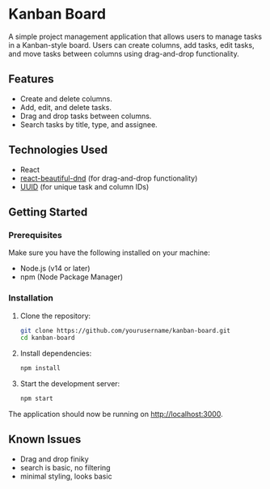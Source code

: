 # Kanban Board

A simple project management application that allows users to manage tasks in a Kanban-style board. Users can create columns, add tasks, edit tasks, and move tasks between columns using drag-and-drop functionality.

## Features

- Create and delete columns.
- Add, edit, and delete tasks.
- Drag and drop tasks between columns.
- Search tasks by title, type, and assignee.

## Technologies Used

- React
- [react-beautiful-dnd](https://github.com/atlassian/react-beautiful-dnd) (for drag-and-drop functionality)
- [UUID](https://github.com/uuidjs/uuid) (for unique task and column IDs)

## Getting Started

### Prerequisites

Make sure you have the following installed on your machine:

- Node.js (v14 or later)
- npm (Node Package Manager)

### Installation

1. Clone the repository:

   ```bash
   git clone https://github.com/yourusername/kanban-board.git
   cd kanban-board
   ```
2. Install dependencies:

   ```bash
   npm install
   ```
3. Start the development server:

   ```bash
   npm start
   ```

The application should now be running on [http://localhost:3000](http://localhost:3000).

## Known Issues
- Drag and drop finiky
- search is basic, no filtering
- minimal styling, looks basic 
